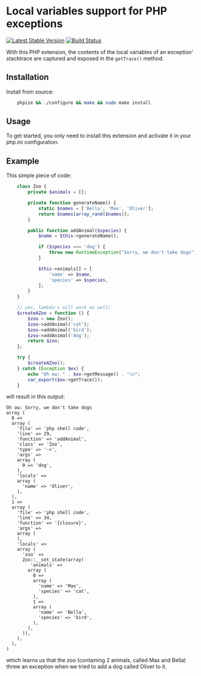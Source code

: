 Local variables support for PHP exceptions
==========================================

[![Latest Stable Version](http://img.shields.io/github/release/mcuelenaere/exception-locals.svg)](https://packagist.org/packages/mcuelenaere/exception-locals) [![Build Status](http://img.shields.io/travis/mcuelenaere/exception-locals.svg)](https://travis-ci.org/mcuelenaere/exception-locals)

With this PHP extension, the contents of the local variables of an exception' stacktrace are captured and exposed in the `getTrace()` method.

Installation
------------

Install from source:

```bash
	phpize && ./configure && make && sudo make install
```

Usage
-----

To get started, you only need to install this extension and activate it in your php.ini configuration.

Example
-------

This simple piece of code:

```php
	class Zoo {
		private $animals = [];

		private function generateName() {
			static $names = ['Bella', 'Max', 'Oliver'];
			return $names[array_rand($names)];
		}

		public function addAnimal($species) {
			$name = $this->generateName();

			if ($species === 'dog') {
				throw new RuntimeException("Sorry, we don't take dogs");
			}

			$this->animals[] = [
				'name' => $name,
				'species' => $species,
			];
		}
	}

	// yes, lambda's will work as well!
	$createAZoo = function () {
		$zoo = new Zoo();
		$zoo->addAnimal('cat');
		$zoo->addAnimal('bird');
		$zoo->addAnimal('dog');
		return $zoo;
	};

	try {
		$createAZoo();
	} catch (Exception $ex) {
		echo "Oh ow: " . $ex->getMessage() . "\n";
		var_export($ex->getTrace());
	}
```

will result in this output:

```
Oh ow: Sorry, we don't take dogs
array (
  0 =>
  array (
    'file' => 'php shell code',
    'line' => 29,
    'function' => 'addAnimal',
    'class' => 'Zoo',
    'type' => '->',
    'args' =>
    array (
      0 => 'dog',
    ),
    'locals' =>
    array (
      'name' => 'Oliver',
    ),
  ),
  1 =>
  array (
    'file' => 'php shell code',
    'line' => 34,
    'function' => '{closure}',
    'args' =>
    array (
    ),
    'locals' =>
    array (
      'zoo' =>
      Zoo::__set_state(array(
         'animals' =>
        array (
          0 =>
          array (
            'name' => 'Max',
            'species' => 'cat',
          ),
          1 =>
          array (
            'name' => 'Bella',
            'species' => 'bird',
          ),
        ),
      )),
    ),
  ),
)
```

which learns us that the zoo (containing 2 animals, called Max and Bella) threw an exception when we tried to add a dog called Oliver to it.